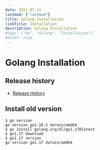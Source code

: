 ```yaml
---
date: 2021-07-31
lastmod: ["lastmod"]
title: Golang Installation
linkTitle: Installation
description: Golang Installation
#tags: ["Go", "Golang", "Installation"]
#draft: true
---
```


# Golang Installation

## Release history

- [Release History](https://go.dev/doc/devel/release)

## Install old version

```shell
$ go version
go version go1.18.2 darwin/amd64
$ go install golang.org/dl/go1.17@latest
$ go1.17 download
$ go1.17 version
go version go1.17 darwin/amd64
```
